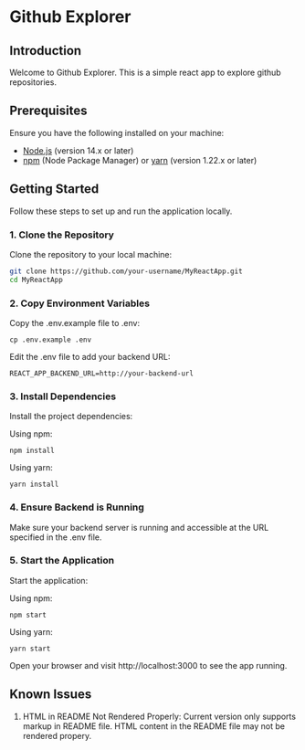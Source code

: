 # Github Explorer

## Introduction

Welcome to Github Explorer. This is a simple react app to explore github repositories.

## Prerequisites

Ensure you have the following installed on your machine:

-   [Node.js](https://nodejs.org/) (version 14.x or later)
-   [npm](https://www.npmjs.com/) (Node Package Manager) or [yarn](https://yarnpkg.com/) (version 1.22.x or later)

## Getting Started

Follow these steps to set up and run the application locally.

### 1. Clone the Repository

Clone the repository to your local machine:

```bash
git clone https://github.com/your-username/MyReactApp.git
cd MyReactApp
```

### 2. Copy Environment Variables

Copy the .env.example file to .env:

```
cp .env.example .env
```

Edit the .env file to add your backend URL:

```
REACT_APP_BACKEND_URL=http://your-backend-url
```

### 3. Install Dependencies

Install the project dependencies:

Using npm:

```
npm install
```

Using yarn:

```
yarn install
```

### 4. Ensure Backend is Running

Make sure your backend server is running and accessible at the URL specified in the .env file.

### 5. Start the Application

Start the application:

Using npm:

```
npm start
```

Using yarn:

```
yarn start
```

Open your browser and visit http://localhost:3000 to see the app running.

## Known Issues

1. HTML in README Not Rendered Properly:
   Current version only supports markup in README file. HTML content in the README file may not be rendered propery.
